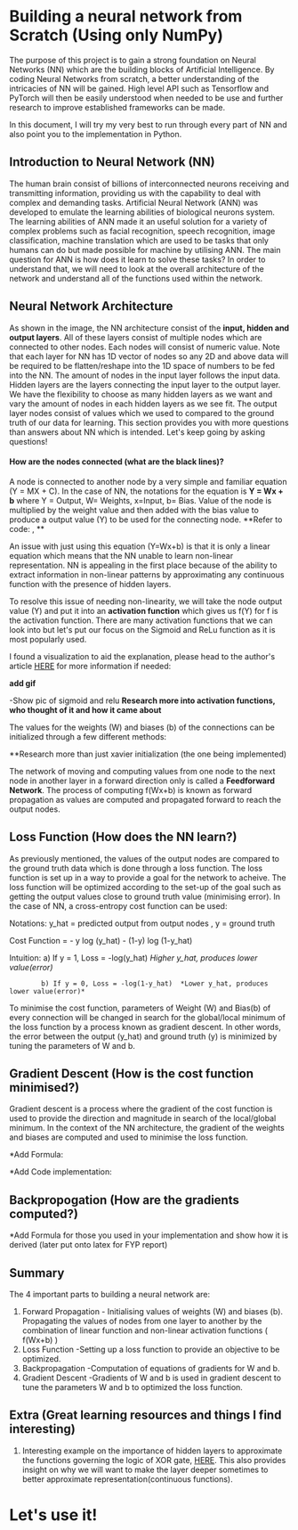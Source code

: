 # Building a neural network from Scratch (Using only NumPy)

The purpose of this project is to gain a strong foundation on Neural Networks (NN) which are the building blocks of Artificial Intelligence. By coding Neural Networks from scratch, a better understanding of the intricacies of NN will be gained. High level API such as Tensorflow and PyTorch will then be easily understood when needed to be use and further research to improve established frameworks can be made.

In this document, I will try my very best to run through every part of NN and also point you to the implementation in Python.

## Introduction to Neural Network (NN)

The human brain consist of billions of interconnected neurons receiving and transmitting information, providing us with the capability to deal with complex and demanding tasks. Artificial Neural Network (ANN) was developed to emulate the learning abilities of biological neurons system. The learning abilities of ANN made it an useful solution for a variety of complex problems such as facial recognition, speech recognition, image classification, machine translation which are used to be tasks that only humans can do but made possible for machine by utilising ANN. The main question for ANN is how does it learn to solve these tasks? In order to understand that, we will need to look at the overall architecture of the network and understand all of the functions used within the network.

## Neural Network Architecture

As shown in the image, the NN architecture consist of the **input, hidden and output layers**. All of these layers consist of multiple nodes which are connected to other nodes. Each nodes will consist of numeric value. Note that each layer for NN has 1D vector of nodes so any 2D and above data will be required to be flatten/reshape into the 1D space of numbers to be fed into the NN. The amount of nodes in the input layer follows the input data. Hidden layers are the layers connecting the input layer to the output layer. We have the flexibility to choose as many hidden layers as we want and vary the amount of nodes in each hidden layers as we see fit. The output layer nodes consist of values which we used to compared to the ground truth of our data for learning. This section provides you with more questions than answers about NN which is intended. Let's keep going by asking questions!

#### How are the nodes connected (what are the black lines)?

A node is connected to another node by a very simple and familiar equation (Y = MX + C). In the case of NN, the notations for the equation is **Y = Wx + b**  where  Y = Output, W= Weights, x=Input, b= Bias. Value of the node is multiplied by the weight value and then added with the bias value to produce a output value (Y) to be used for the connecting node. **Refer to code: , **

An issue with just using this equation (Y=Wx+b) is that it is only a linear equation which means that the NN unable to learn non-linear representation. NN is appealing in the first place because of the ability to extract information in non-linear patterns by approximating any continuous function with the presence of hidden layers.

To resolve this issue of needing non-linearity, we will take the node output value (Y) and put it into an **activation function** which gives us f(Y) for f is the activation function. There are many activation functions that we can look into but let's put our focus on the Sigmoid and ReLu function as it is most popularly used.



I found a visualization to aid the explanation, please head to the author's article [HERE](https://towardsdatascience.com/forward-propagation-in-neural-networks-simplified-math-and-code-version-bbcfef6f9250) for more information if needed:

**add gif**


-Show pic of sigmoid and relu
**Research more into activation functions, who thought of it and how it came about**



The values for the weights (W) and biases (b) of the connections can be initialized through a few different methods:

**Research more than just xavier initialization (the one being implemented)

The network of moving and computing values from one node to the next node in another layer in a forward direction only is called a **Feedforward Network**. The process of computing f(Wx+b) is known as forward propagation as values are computed and propagated forward to reach the output nodes.


## Loss Function (How does the NN learn?)

As previously mentioned, the values of the output nodes are compared to the ground truth data which is done through a loss function. The loss function is set up in a way to provide a goal for the network to acheive. The loss function will be optimized according to the set-up of the goal such as getting the output values close to ground truth value (minimising error). In the case of NN, a cross-entropy cost function can be used: 

Notations: y_hat = predicted output from output nodes , y = ground truth

Cost Function = - y log (y_hat)  -  (1-y) log (1-y_hat) 

Intuition:  a) If y = 1, Loss = -log(y_hat)     *Higher y_hat, produces lower value(error)*

            b) If y = 0, Loss = -log(1-y_hat)  *Lower y_hat, produces lower value(error)*

To minimise the cost function, parameters of Weight (W) and Bias(b) of every connection will be changed in search for the global/local minimum of the loss function by a process known as gradient descent. In other words, the error between the output (y_hat) and ground truth (y) is minimized by tuning the parameters of W and b.


## Gradient Descent (How is the cost function minimised?)

Gradient descent is a process where the gradient of the cost function is used to provide the direction and magnitude in search of the local/global minimum. In the context of the NN architecture, the gradient of the weights and biases are computed and used to minimise the loss function. 

*Add Formula:

*Add Code implementation:


## Backpropogation (How are the gradients computed?)

*Add Formula for those you used in your implementation and show how it is derived (later put onto latex for FYP report)


## Summary

The 4 important parts to building a neural network are:

1. Forward Propagation - Initialising values of weights (W) and biases (b). Propagating the values of nodes from one layer to another by the combination of linear function and non-linear activation functions ( f(Wx+b) )
2. Loss Function  -Setting up a loss function to provide an objective to be optimized.
3. Backpropagation -Computation of equations of gradients for W and b.
4. Gradient Descent -Gradients of W and b is used in gradient descent to tune the parameters W and b to optimized the loss function.


## Extra (Great learning resources and things I find interesting)

1. Interesting example on the importance of hidden layers to approximate the functions governing the logic of XOR gate, [HERE](https://medium.com/@jayeshbahire/the-xor-problem-in-neural-networks-50006411840b). This also provides insight on why we will want to make the layer deeper sometimes to better approximate representation(continuous functions).

# Let's use it!




